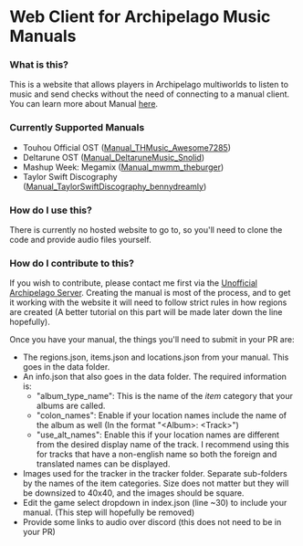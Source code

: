 # Web Client for Archipelago Music Manuals
### What is this?
This is a website that allows players in Archipelago multiworlds to listen to music and send checks without the need of connecting to a manual client.
You can learn more about Manual [here](https://github.com/ManualForArchipelago/Manual).

### Currently Supported Manuals
- Touhou Official OST ([Manual_THMusic_Awesome7285](https://github.com/Awesome7285/manual_thmusic_awesome7285))
- Deltarune OST ([Manual_DeltaruneMusic_Snolid](https://github.com/SnolidIce/manual_deltarunemusic_snolid))
- Mashup Week: Megamix ([Manual_mwmm_theburger](https://github.com/TheBurgerTV2/Mashup-Week-Megamix-Manual-for-AP))
- Taylor Swift Discography ([Manual_TaylorSwiftDiscography_bennydreamly](https://github.com/benny-dreamly/Manuals/releases?q=TS&expanded=true))

### How do I use this?
There is currently no hosted website to go to, so you'll need to clone the code and provide audio files yourself.

### How do I contribute to this?
If you wish to contribute, please contact me first via the [Unofficial Archipelago Server](https://discord.gg/Nu4X9gmGDR). Creating the manual is most of the process, and to get it working with the website it will need to follow strict rules in how regions are created (A better tutorial on this part will be made later down the line hopefully).

Once you have your manual, the things you'll need to submit in your PR are:
- The regions.json, items.json and locations.json from your manual. This goes in the data folder.
- An info.json that also goes in the data folder. The required information is:
  - "album_type_name": This is the name of the *item* category that your albums are called.
  - "colon_names": Enable if your location names include the name of the album as well (In the format "\<Album>: \<Track>")
  - "use_alt_names": Enable this if your location names are different from the desired display name of the track. I recommend using this for tracks that have a non-english name so both the foreign and translated names can be displayed.
- Images used for the tracker in the tracker folder. Separate sub-folders by the names of the item categories. Size does not matter but they will be downsized to 40x40, and the images should be square.
- Edit the game select dropdown in index.json (line ~30) to include your manual. (This step will hopefully be removed)
- Provide some links to audio over discord (this does not need to be in your PR)